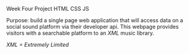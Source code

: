 Week Four Project HTML CSS JS

Purpose: build a single page web application that will access data on a social sound platform via their developer api.  This webpage provides visitors with a searchable platform to an *XML* music library.

*XML = Extremely Limited*

